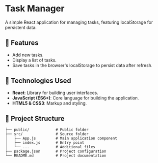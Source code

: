 # Task Manager

A simple React application for managing tasks, featuring localStorage for persistent data.

## 📝 Features

- Add new tasks.
- Display a list of tasks.
- Save tasks in the browser's localStorage to persist data after refresh.

## 🚀 Technologies Used

- **React**: Library for building user interfaces.
- **JavaScript (ES6+)**: Core language for building the application.
- **HTML5 & CSS3**: Markup and styling.

## 📂 Project Structure

```
├── public/            # Public folder
├── src/               # Source folder
│   ├── App.js         # Main application component
│   ├── index.js       # Entry point
│   └── ...            # Additional files
├── package.json       # Project configuration
└── README.md          # Project documentation
